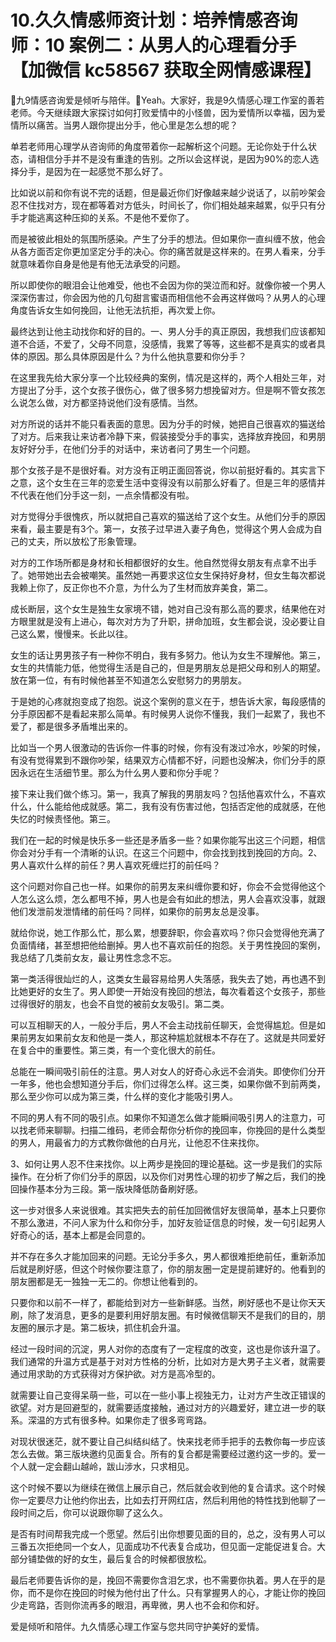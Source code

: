 # 10.久久情感师资计划：培养情感咨询师：10 案例二：从男人的心理看分手【加微信 kc58567 获取全网情感课程】

🎼九9情感咨询爱是倾听与陪伴。🎼Yeah。大家好，我是9久情感心理工作室的善若老师。今天继续跟大家探讨如何打败爱情中的小怪兽，因为爱情所以幸福，因为爱情所以痛苦。当男人跟你提出分手，他心里是怎么想的呢？

单若老师用心理学从咨询师的角度带着你一起解析这个问题。无论你处于什么状态，请相信分手并不是没有重逢的告别。之所以会这样说，是因为90%的恋人选择分手，是因为在一起感觉不那么好了。

比如说以前和你有说不完的话题，但是最近你们好像越来越少说话了，以前吵架会忍不住找对方，现在都等着对方低头，时间长了，你们相处越来越累，似乎只有分手才能逃离这种压抑的关系。不是他不爱你了。

而是被彼此相处的氛围所感染。产生了分手的想法。但如果你一直纠缠不放，他会从各方面否定你更加坚定分手的决心。你的痛苦就是这样来的。在男人看来，分手就意味着你自身是他是有他无法承受的问题。

所以即使你的眼泪会让他难受，他也不会因为你的哭泣而和好。就像你被一个男人深深伤害过，你会因为他的几句甜言蜜语而相信他不会再这样做吗？从男人的心理角度告诉女生如何挽回，让他无法抗拒，再次爱上你。

最终达到让他主动找你和好的目的。一、男人分手的真正原因，我想我们应该都知道不合适，不爱了，父母不同意，没感情，我累了等等，这些都不是真实的或者具体的原因。那么具体原因是什么？为什么他执意要和你分手？

在这里我先给大家分享一个比较经典的案例，情况是这样的，两个人相处三年，对方提出了分手，这个女孩子很伤心，做了很多努力想挽留对方。但是啊不管女孩怎么说怎么做，对方都坚持说他们没有感情。当然。

对方所说的话并不能只看表面的意思。因为分手的时候，她把自己很喜欢的猫送给了对方。后来我让来访者冷静下来，假装接受分手的事实，选择放弃挽回，和男朋友好好分手，在他们分手的对话中，来访者问了男生一个问题。

那个女孩子是不是很好看。对方没有正明正面回答说，你以前挺好看的。其实言下之意，这个女生在三年的恋爱生活中变得没有以前那么好看了。但是三年的感情并不代表在他们分手这一刻，一点余情都没有啦。

对方觉得分手很愧疚，所以就把自己喜欢的猫送给了这个女生。从他们分手的原因来看，最主要是有3个。第一，女孩子过早进入妻子角色，觉得这个男人会成为自己的丈夫，所以放松了形象管理。

对方的工作场所都是身材和长相都很好的女生。他自然觉得女朋友有点拿不出手了。她带她出去会被嘲笑。虽然她一再要求这位女生保持好身材，但女生每次都说我赖上你了，反正你也不介意，为什么为了生材而放弃美食，第二。

成长断层，这个女生是独生女家境不错，她对自己没有那么高的要求，结果他在对方眼里就是没有上进心，每次对方为了升职，拼命加班，女生都会说，没必要让自己这么累，慢慢来。长此以往。

女生的话让男男孩子有一种你不明白，我有多努力。他认为女生不理解他。第三，女生的共情能力低，他觉得生活是自己的，但是男朋友总是把父母和别人的期望。放在第一位，有有时候他甚至不知道怎么安慰努力的男朋友。

于是她的心疼就抱变成了抱怨。说这个案例的意义在于，想告诉大家，每段感情的分手原因都不是看起来那么简单。有时候男人说你不懂我，我们一起累了，我也不爱了，都是很多矛盾堆出来的。

比如当一个男人很激动的告诉你一件事的时候，你有没有泼过冷水，吵架的时候，有没有觉得累到不跟你吵架，结果双方心情都不好，问题也没解决，你们分手的原因永远在生活细节里。那么为什么男人要和你分手呢？

接下来让我们做个练习。第一，我真了解我的男朋友吗？包括他喜欢什么，不喜欢什么，什么能给他成就感。第二，我有没有伤害过他，包括否定他的成就感，在他失忆的时候责怪他。第三。

我们在一起的时候是快乐多一些还是矛盾多一些？如果你能写出这三个问题，相信你会对分手有一个清晰的认识。在这三个问题中，你会找到找到挽回的方向。2、男人喜欢什么样的前任？男人喜欢死缠烂打的前任吗？

这个问题对你自己也一样。如果你的前男友来纠缠你要和好，你会不会觉得他这个人怎么这么烦，怎么都甩不掉，男人也是会有如此的想法，男人会喜欢没事，就跟他们发泄前发泄情绪的前任吗？同样，如果你的前男友总是没事。

就给你说，她工作那么忙，那么累，想要辞职，你会喜欢吗？你只会觉得他充满了负面情绪，甚至想把他给删掉。男人也不喜欢前任的抱怨。关于男性挽回的案例，我总结了几类前女友，最让男性念念不忘。

第一类活得很灿烂的人，这类女生最容易给男人失落感，我失去了她，再也遇不到比她更好的女生了。男人即使一开始没有挽回的想法，每次看着这个女孩子，那些过得很好的朋友，也会不自觉的被前女友吸引。第二类。

可以互相聊天的人，一般分手后，男人不会主动找前任聊天，会觉得尴尬。但是如果前男友如果前女友和他是一类人，那这种尴尬就根本不存在了。这就是共同爱好在复合中的重要性。第三类，有一个变化很大的前任。

总能在一瞬间吸引前任的注意。男人对女人的好奇心永远不会消失。即使你们分开一年多，他也会想知道分手后，你们过得怎么样。这三类，如果你做不到前两类，那么至少你可以成为第三类，什么样的变化才能吸引男人。

不同的男人有不同的吸引点。如果你不知道怎么做才能瞬间吸引男人的注意力，可以找老师来聊聊。扫描二维码，老师会帮你分析你的挽回率，你挽回的是什么类型的男人，用最省力的方式教你做他的白月光，让他忍不住来找你。

3、如何让男人忍不住来找你。以上两步是挽回的理论基础。这一步是我们的实际操作。在分析了你们分手的原因，以及你们对男性心理的初步了解之后，我们的挽回操作基本分为三段。第一版块降低防备刷好感。

这一步对很多人来说很难。其实把失去的前任加回微信好友很简单，基本上只要你不那么激进，不问人家为什么和你分手，加好友验证信息的时候，发一句引起男人好奇心的话，基本上都是会同意的。

并不存在多久才能加回来的问题。无论分手多久，男人都很难拒绝前任，重新添加后就是刷好感，但这个时候你要注意了，你的朋友圈一定是提前建好的。他看到的朋友圈都是无一独独一无二的。你想让他看到的。

只要你和以前不一样了，都能给到对方一些新鲜感。当然，刷好感也不是让你天天刷，除了发消息，更多的是要利用好朋友圈。有时候微信聊天不是我们的目的，朋友圈的展示才是。第二板块，抓住机会升温。

经过一段时间的沉淀，男人对你的态度有了一定程度的改变，这也是你该升温了。我们通常的升温方式是基于对对方性格的分析，比如对方是大男子主义者，就需要通过用求助的方式获得对方保护欲。对方是高冷型的。

就需要让自己变得呆萌一些，可以在一些小事上视独无力，让对方产生改正错误的欲望。对方是回避型的，就需要适度接触，通过对方的兴趣爱好，建立进一步的联系。深温的方式有很多种。如果你走了很多弯弯路。

对现状很迷茫，就不要让自己纠结纠结了。快来找老师手把手的去教你每一步应该怎么去做。第三版块邀约见面复合。所有的复合都是需要经过邀约这一步的。爱一个人就一定会翻山越岭，跋山涉水，只求相见。

这个时候不要以为继续在微信上展示自己，然后就会收到他的复合请求。这个时候你一定要尽力让他约你出去，比如去打开网红店，然后利用他的特性找到他聊了一段时间之后，你可以说跟你聊了这么久。

是否有时间帮我完成一个愿望。然后引出你想要见面的目的，总之，没有男人可以三番五次拒绝同一个女人，见面成功不代表复合成功，但见面一定能促进复合。大部分铺垫做的好的女生，最后复合的时候都很放松。

最后老师要告诉你的是，挽回不需要你含泪乞求，也不需要你执着。男人在乎的是你，而不是你在挽回的时候为他付出了什么。只有掌握男人的心，才能让你的挽回少走弯路，否则你流再多的眼泪，再卑微，男人也不会和你和好。

爱是倾听和陪伴。九久情感心理工作室与您共同守护美好的爱情。
